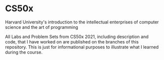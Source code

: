 # CS50x
 Harvard University's introduction to the intellectual enterprises of computer science and the art of programming
 
 All Labs and Problem Sets from CS50x 2021, including description and code, that I have worked on are published on the branches of this repository. This is just for informational purposes to illustrate what I learned during the course.

